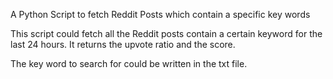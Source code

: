 A Python Script to fetch Reddit Posts which contain a specific key words

This script could fetch all the Reddit posts contain a certain keyword for the last 24 hours. It returns the upvote ratio and the score.

The key word to search for could be written in the txt file.
